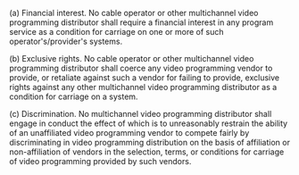 (a) Financial interest. No cable operator or other multichannel video programming distributor shall require a financial interest in any program service as a condition for carriage on one or more of such operator's/provider's systems.

(b) Exclusive rights. No cable operator or other multichannel video programming distributor shall coerce any video programming vendor to provide, or retaliate against such a vendor for failing to provide, exclusive rights against any other multichannel video programming distributor as a condition for carriage on a system.

(c) Discrimination. No multichannel video programming distributor shall engage in conduct the effect of which is to unreasonably restrain the ability of an unaffiliated video programming vendor to compete fairly by discriminating in video programming distribution on the basis of affiliation or non-affiliation of vendors in the selection, terms, or conditions for carriage of video programming provided by such vendors.

